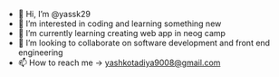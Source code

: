 - 👋 Hi, I’m @yassk29
- 👀 I’m interested in coding and learning something new
- 🌱 I’m currently learning creating web app in neog camp
- 💞️ I’m looking to collaborate on software development and front end engineering
- 📫 How to reach me -> yashkotadiya9008@gmail.com

<!---
yassk29/yassk29 is a ✨ special ✨ repository because its `README.md` (this file) appears on your GitHub profile.
You can click the Preview link to take a look at your changes.
--->
